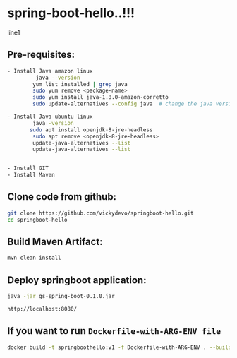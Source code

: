 # spring-boot-hello..!!!
line1
## Pre-requisites:

```bash
- Install Java amazon linux
         java --version
        yum list installed | grep java
        sudo yum remove <package-name>
        sudo yum install java-1.8.0-amazon-corretto
        sudo update-alternatives --config java  # change the java version

- Install Java ubuntu linux
        java -version
       sudo apt install openjdk-8-jre-headless
        sudo apt remove <openjdk-8-jre-headless>
        update-java-alternatives --list
        update-java-alternatives --list


- Install GIT
- Install Maven
```

## Clone code from github:

```bash
git clone https://github.com/vickydevo/springboot-hello.git
cd springboot-hello

```

## Build Maven Artifact:

```bash
mvn clean install
```

## Deploy springboot application:

```bash
java -jar gs-spring-boot-0.1.0.jar

http://localhost:8080/
```

## If you want to run ```Dockerfile-with-ARG-ENV file```

```bash
docker build -t springboothello:v1 -f Dockerfile-with-ARG-ENV . --build-arg version=0.1.0
```
